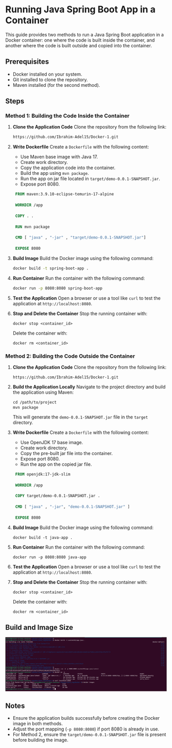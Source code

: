 # Running Java Spring Boot App in a Container

This guide provides two methods to run a Java Spring Boot application in a Docker container: one where the code is built inside the container, and another where the code is built outside and copied into the container.

## Prerequisites
- Docker installed on your system.
- Git installed to clone the repository.
- Maven installed (for the second method).

## Steps

### Method 1: Building the Code Inside the Container
1. **Clone the Application Code**
   Clone the repository from the following link:
   ```Bash
   https://github.com/Ibrahim-Adel15/Docker-1.git
   ```

2. **Write Dockerfile**
   Create a `Dockerfile` with the following content:
   - Use Maven base image with Java 17.
   - Create work directory.
   - Copy the application code into the container.
   - Build the app using `mvn package`.
   - Run the app on jar file located in `target/demo-0.0.1-SNAPSHOT.jar`.
   - Expose port 8080.
   ```Dockerfile
    FROM maven:3.9.10-eclipse-temurin-17-alpine

    WORKDIR /app

    COPY . .

    RUN mvn package

    CMD [ "java" , "-jar" , "target/demo-0.0.1-SNAPSHOT.jar"]

    EXPOSE 8080
   ```

3. **Build Image**
   Build the Docker image using the following command:
   ```Bash
   docker build -t spring-boot-app .
   ```

4. **Run Container**
   Run the container with the following command:
   ```Bash
   docker run -p 8080:8080 spring-boot-app
   ```

5. **Test the Application**
   Open a browser or use a tool like `curl` to test the application at `http://localhost:8080`.

6. **Stop and Delete the Container**
   Stop the running container with:
   ```
   docker stop <container_id>
   ```
   Delete the container with:
   ```
   docker rm <container_id>
   ```

### Method 2: Building the Code Outside the Container
1. **Clone the Application Code**
   Clone the repository from the following link:
   ```
   https://github.com/Ibrahim-Adel15/Docker-1.git
   ```

2. **Build the Application Locally**
   Navigate to the project directory and build the application using Maven:
   ```
   cd /path/to/project
   mvn package
   ```
   This will generate the `demo-0.0.1-SNAPSHOT.jar` file in the `target` directory.

3. **Write Dockerfile**
   Create a `Dockerfile` with the following content:
   - Use OpenJDK 17 base image.
   - Create work directory.
   - Copy the pre-built jar file into the container.
   - Expose port 8080.
   - Run the app on the copied jar file.
   ```Dockerfile
    FROM openjdk:17-jdk-slim

    WORKDIR /app

    COPY target/demo-0.0.1-SNAPSHOT.jar .

    CMD [ "java" , "-jar", "demo-0.0.1-SNAPSHOT.jar" ]

    EXPOSE 8080
   ```

4. **Build Image**
   Build the Docker image using the following command:
   ```
   docker build -t java-app .
   ```

5. **Run Container**
   Run the container with the following command:
   ```
   docker run -p 8080:8080 java-app
   ```

6. **Test the Application**
   Open a browser or use a tool like `curl` to test the application at `http://localhost:8080`.

7. **Stop and Delete the Container**
   Stop the running container with:
   ```
   docker stop <container_id>
   ```
   Delete the container with:
   ```
   docker rm <container_id>
   ```

## Build and Image Size

![alt text](Images/Build.png)

## Notes
- Ensure the application builds successfully before creating the Docker image in both methods.
- Adjust the port mapping (`-p 8080:8080`) if port 8080 is already in use.
- For Method 2, ensure the `target/demo-0.0.1-SNAPSHOT.jar` file is present before building the image.